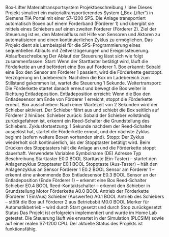 Box-Lifter Materialtransportsystem
Projektbeschreibung / Idee
Dieses Projekt simuliert ein materialtransportierendes System („Box-Lifter“) in Siemens TIA Portal mit einer S7‑1200 SPS. Die Anlage transportiert automatisch Boxen auf einem Förderband (Förderer 1) und übergibt sie mittels eines Schiebers auf einen zweiten Förderer (Förderer 2). Ziel der Steuerung ist es, den Materialfluss mit Hilfe von Sensoren und Aktoren zu automatisieren und einen kontinuierlichen Zyklus zu ermöglichen. Das Projekt dient als Lernbeispiel für die SPS-Programmierung eines sequentiellen Ablaufs mit Zeitverzögerungen und Ereignissteuerung.
Ablaufbeschreibung
Der Ablauf der Steuerung lässt sich wie folgt zusammenfassen:
Start: Wenn der Starttaster betätigt wird, läuft die Förderkette an und befördert eine Box auf Förderer 1.
Box erkannt: Sobald eine Box den Sensor am Förderer 1 passiert, wird die Förderkette gestoppt.
Verzögerung im Ladebereich: Nachdem die Box im Ladebereich zum Stillstand gekommen ist, wartet die Steuerung 1 Sekunde.
Weitertransport: Die Förderkette startet danach erneut und bewegt die Box weiter in Richtung Entladeposition.
Entladeposition erreicht: Wenn die Box den Entladesensor am Ende von Förderer 1 erreicht, stoppt die Förderkette erneut.
Box ausschieben: Nach einer Wartezeit von 2 Sekunden wird der Schieber aktiviert. Der Schieber fährt aus und schiebt die Box seitlich auf Förderer 2 hinüber.
Schieber zurück: Sobald der Schieber vollständig zurückgefahren ist, erkennt ein Reed-Schalter die Grundstellung des Schiebers.
Zyklusfortsetzung: 1 Sekunde nachdem der Reed-Schalter ausgelöst hat, startet die Förderkette erneut, und der nächste Zyklus beginnt (sofern weitere Boxen vorhanden sind).
Stopp: Der Zyklus wiederholt sich kontinuierlich, bis der Stopptaster betätigt wird. Beim Drücken des Stopptasters hält die Anlage an und die Förderkette stoppt dauerhaft.
Verwendete Variablen
Symbolname (DE)	Adresse	Typ	Beschreibung
Starttaster	E0.0	BOOL	Starttaste (Ein-Taster) – startet den Anlagenzyklus
Stopptaster	E0.1	BOOL	Stopptaste (Aus-Taster) – hält den Anlagenzyklus an
Sensor Förderer 1	E0.2	BOOL	Sensor am Förderer 1 – erkennt eine ankommende Box
Entladesensor	E0.3	BOOL	Sensor an der Entladeposition (Ende Förderer 1) – erkennt eine Box
Reed-Schalter Schieber	E0.4	BOOL	Reed-Kontaktschalter – erkennt den Schieber in Grundstellung
Motor Förderkette	A0.0	BOOL	Antrieb der Förderkette (Förderer 1 Ein/Aus)
Schieber (Auswerfer)	A0.1	BOOL	Antrieb des Schiebers – stößt die Box auf Förderer 2 aus
Betriebsbit	M0.0	BOOL	Merker für Automatikbetrieb – wird durch Start gesetzt und durch Stop zurückgesetzt
Status
Das Projekt ist erfolgreich implementiert und wurde im Home Lab getestet. Die Steuerung läuft wie erwartet in der Simulation (PLCSIM) sowie auf einer realen S7‑1200 CPU. Der aktuelle Status des Projekts ist funktionsfähig.
